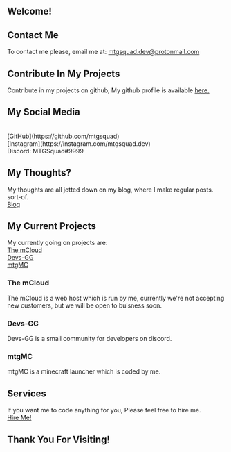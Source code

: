 ## Welcome!

## Contact Me
To contact me please, email me at: [mtgsquad.dev@protonmail.com](mailto:mtgsquad.dev@protonmail.com)

## Contribute In My Projects
Contribute in my projects on github, My github profile is available [here.](https://github.com/mtgsquad)

## My Social Media
<br>
[GitHub](https://github.com/mtgsquad)
<br>
[Instagram](https://instagram.com/mtgsquad.dev)
<br>
Discord: MTGSquad#9999

## My Thoughts?
My thoughts are all jotted down on my blog, where I make regular posts. sort-of.
<br>
[Blog](https://blog.mtgsquad-dev.com)

## My Current Projects
My currently going on projects are:
<br>
[The mCloud](https://the-mcloud.ml)
<br>
[Devs-GG](http://gg.gg/devsgg)
<br>
[mtgMC](http://mtgmc.mtgsquad-dev.com)

### The mCloud
The mCloud is a web host which is run by me, currently we're not accepting new customers, but we will be open to buisness soon.

### Devs-GG
Devs-GG is a small community for developers on discord.

### mtgMC
mtgMC is a minecraft launcher which is coded by me.

## Services
If you want me to code anything for you, Please feel free to hire me.
<br>
[Hire Me!](mailto:mtgsquad.dev@protonmail.com)

## Thank You For Visiting!
